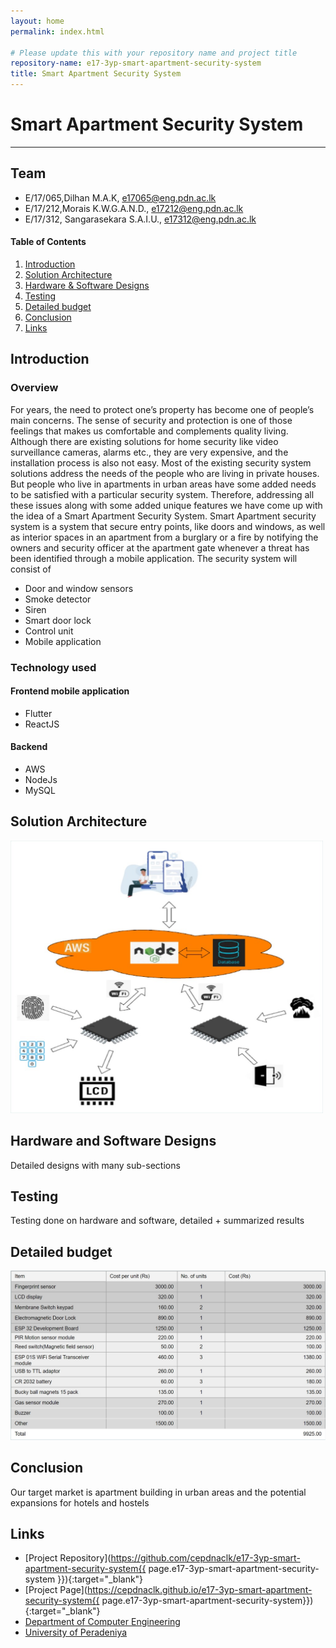 ```yaml
---
layout: home
permalink: index.html

# Please update this with your repository name and project title
repository-name: e17-3yp-smart-apartment-security-system
title: Smart Apartment Security System
---
```


[comment]: # "This is the standard layout for the project, but you can clean this and use your own template"

# Smart Apartment Security System

---

## Team
-  E/17/065,Dilhan M.A.K, [e17065@eng.pdn.ac.lk](mailto:e17065@eng.pdn.ac.lk)
-  E/17/212,Morais K.W.G.A.N.D., [e17212@eng.pdn.ac.lk](mailto:e17212@eng.pdn.ac.lk)
-  E/17/312, Sangarasekara S.A.I.U., [e17312@eng.pdn.ac.lk](mailto:e17312@eng.pdn.ac.lk)

<!-- Image (photo/drawing of the final hardware) should be here -->

<!-- This is a sample image, to show how to add images to your page. To learn more options, please refer [this](https://projects.ce.pdn.ac.lk/docs/faq/how-to-add-an-image/) -->

<!-- ![Sample Image](./images/sample.png) -->

#### Table of Contents
1. [Introduction](#introduction)
2. [Solution Architecture](#solution-architecture )
3. [Hardware & Software Designs](#hardware-and-software-designs)
4. [Testing](#testing)
5. [Detailed budget](#detailed-budget)
6. [Conclusion](#conclusion)
7. [Links](#links)

## Introduction
### Overview
  For years, the need to protect one’s property has become one of people’s main concerns. The sense of security and protection is one of those feelings that makes us comfortable and complements quality living.
Although there are existing solutions for home security like video surveillance cameras, alarms etc., they are very expensive, and the installation process is also not easy.
Most of the existing security system solutions address the needs of the people who are living in private houses. But people who live in apartments in urban areas have some added needs to be satisfied with a particular security system.
Therefore, addressing all these issues along with some added unique features we have come up with the idea of a Smart Apartment Security System. Smart Apartment security system is a system that secure entry points, like doors and windows, as well as interior spaces in an apartment from a burglary or a fire by notifying the owners and security officer at the apartment gate whenever a threat has been identified through a mobile application.
The security system will consist of
- Door and window sensors
- Smoke detector 
- Siren   
- Smart door lock   
- Control unit   
- Mobile application

### Technology used
#### Frontend mobile application
- Flutter
- ReactJS
#### Backend
- AWS
- NodeJs
- MySQL

## Solution Architecture
<img src="images/System_Overview.jpg" width="500">


## Hardware and Software Designs

Detailed designs with many sub-sections

## Testing

Testing done on hardware and software, detailed + summarized results

## Detailed budget

<img src="images/budget.jpg" width="600">

## Conclusion

<!-- What was achieved, future developments, commercialization plans -->
Our target market is apartment building in urban areas and the potential expansions for hotels and hostels

## Links

- [Project Repository](https://github.com/cepdnaclk/e17-3yp-smart-apartment-security-system{{ page.e17-3yp-smart-apartment-security-system }}){:target="_blank"}
- [Project Page](https://cepdnaclk.github.io/e17-3yp-smart-apartment-security-system{{ page.e17-3yp-smart-apartment-security-system}}){:target="_blank"}
- [Department of Computer Engineering](http://www.ce.pdn.ac.lk/)
- [University of Peradeniya](https://eng.pdn.ac.lk/)

[//]: # (Please refer this to learn more about Markdown syntax)
[//]: # (https://github.com/adam-p/markdown-here/wiki/Markdown-Cheatsheet)
